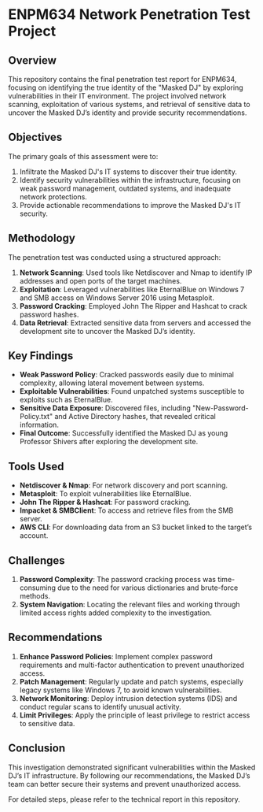 # ENPM634 Network Penetration Test Project

## Overview

This repository contains the final penetration test report for ENPM634, focusing on identifying the true identity of the "Masked DJ" by exploring vulnerabilities in their IT environment. The project involved network scanning, exploitation of various systems, and retrieval of sensitive data to uncover the Masked DJ’s identity and provide security recommendations.

## Objectives

The primary goals of this assessment were to:

1. Infiltrate the Masked DJ's IT systems to discover their true identity.
2. Identify security vulnerabilities within the infrastructure, focusing on weak password management, outdated systems, and inadequate network protections.
3. Provide actionable recommendations to improve the Masked DJ's IT security.

## Methodology

The penetration test was conducted using a structured approach:

1. **Network Scanning**: Used tools like Netdiscover and Nmap to identify IP addresses and open ports of the target machines.
2. **Exploitation**: Leveraged vulnerabilities like EternalBlue on Windows 7 and SMB access on Windows Server 2016 using Metasploit.
3. **Password Cracking**: Employed John The Ripper and Hashcat to crack password hashes.
4. **Data Retrieval**: Extracted sensitive data from servers and accessed the development site to uncover the Masked DJ’s identity.

## Key Findings

- **Weak Password Policy**: Cracked passwords easily due to minimal complexity, allowing lateral movement between systems.
- **Exploitable Vulnerabilities**: Found unpatched systems susceptible to exploits such as EternalBlue.
- **Sensitive Data Exposure**: Discovered files, including "New-Password-Policy.txt" and Active Directory hashes, that revealed critical information.
- **Final Outcome**: Successfully identified the Masked DJ as young Professor Shivers after exploring the development site.

## Tools Used

- **Netdiscover & Nmap**: For network discovery and port scanning.
- **Metasploit**: To exploit vulnerabilities like EternalBlue.
- **John The Ripper & Hashcat**: For password cracking.
- **Impacket & SMBClient**: To access and retrieve files from the SMB server.
- **AWS CLI**: For downloading data from an S3 bucket linked to the target’s account.

## Challenges

1. **Password Complexity**: The password cracking process was time-consuming due to the need for various dictionaries and brute-force methods.
2. **System Navigation**: Locating the relevant files and working through limited access rights added complexity to the investigation.

## Recommendations

1. **Enhance Password Policies**: Implement complex password requirements and multi-factor authentication to prevent unauthorized access.
2. **Patch Management**: Regularly update and patch systems, especially legacy systems like Windows 7, to avoid known vulnerabilities.
3. **Network Monitoring**: Deploy intrusion detection systems (IDS) and conduct regular scans to identify unusual activity.
4. **Limit Privileges**: Apply the principle of least privilege to restrict access to sensitive data.

## Conclusion

This investigation demonstrated significant vulnerabilities within the Masked DJ’s IT infrastructure. By following our recommendations, the Masked DJ’s team can better secure their systems and prevent unauthorized access.

For detailed steps, please refer to the technical report in this repository.

